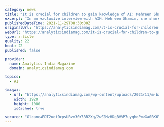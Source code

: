 ```yaml
---
category: news
title: "It is crucial for children to gain knowledge of AI: Mehreen Shamim, Intel’s AI Impact Shapers Awardee"
excerpt: "In an exclusive interview with AIM, Mehreen Shamim, she shared the importance of building an ecosystem of AI learning"
publishedDateTime: 2021-11-29T08:30:00Z
originalUrl: "https://analyticsindiamag.com/it-is-crucial-for-children-to-gain-knowledge-of-ai-mehreen-shamim-intels-ai-impact-shapers-awardee/"
webUrl: "https://analyticsindiamag.com/it-is-crucial-for-children-to-gain-knowledge-of-ai-mehreen-shamim-intels-ai-impact-shapers-awardee/"
type: article
quality: 22
heat: 22
published: false

provider:
  name: Analytics India Magazine
  domain: analyticsindiamag.com

topics:
  - AI

images:
  - url: "https://analyticsindiamag.com/wp-content/uploads/2021/11/m-banner_11zon.jpg"
    width: 1920
    height: 1080
    isCached: true

secured: "GlcaneAEDT2uotDepsURvm30Y5BR2Xq/2wE2MzHDgBVVP7uyqhoPmwGa0BK6YJ4/tAJRUytXU2qP7IGeIRzYsNfoRDtBZpKc04/zex46eLNX+HYaELNKE0ue3mC1H/FJXWHDF1D6iMH0tcUFdpQcDDwCUck3eYhoDpHjiG23iv93Ykd7Fcv0V4As6Lwn98Rief+ePW/3PICrq6EBdFq8VFbPcB9KEGTmmO9u84+2aXnToLsfek5rQfyD1zIueSNlg0rW7zsJr82ekK6NJmoVSIcU5FoNPnUVFz7pFT4ApvTfZ5iTu+1+VAm7YXRXXeaNIZruZmov2cs9f4vMLemPgw87Q/zh4egs3cbLBPWh6mY=;4Sc5Z11aju6PoaVrFAL7tQ=="
---
```


